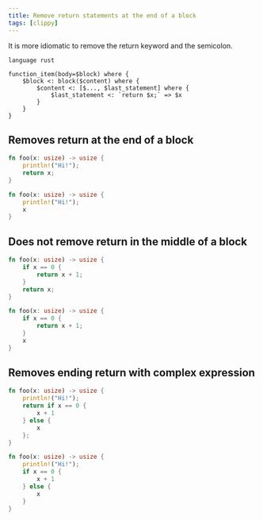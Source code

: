 ```yaml
---
title: Remove return statements at the end of a block
tags: [clippy]
---
```


It is more idiomatic to remove the return keyword and the semicolon.


```grit
language rust

function_item(body=$block) where {
    $block <: block($content) where {
        $content <: [$..., $last_statement] where {
            $last_statement <: `return $x;` => $x
        }
    }
}
```

## Removes return at the end of a block

```rust
fn foo(x: usize) -> usize {
    println!("Hi!");
    return x;
}
```

```rust
fn foo(x: usize) -> usize {
    println!("Hi!");
    x
}
```

## Does not remove return in the middle of a block

```rust
fn foo(x: usize) -> usize {
    if x == 0 {
        return x + 1;
    }
    return x;
}
```

```rust
fn foo(x: usize) -> usize {
    if x == 0 {
        return x + 1;
    }
    x
}
```

## Removes ending return with complex expression

```rust
fn foo(x: usize) -> usize {
    println!("Hi!");
    return if x == 0 {
        x + 1
    } else {
        x
    };
}
```

```rust
fn foo(x: usize) -> usize {
    println!("Hi!");
    if x == 0 {
        x + 1
    } else {
        x
    }
}
```
